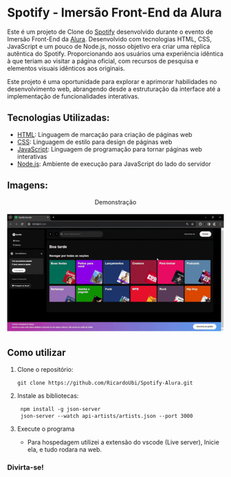 # Spotify - Imersão Front-End da Alura

Este é um projeto de Clone do [Spotify](https://open.spotify.com/intl-pt) desenvolvido durante o evento de Imersão Front-End da [Alura](https://www.alura.com.br/). Desenvolvido com tecnologias HTML, CSS, JavaScript e um pouco de Node.js, nosso objetivo era criar uma réplica autêntica do Spotify. Proporcionando aos usuários uma experiência idêntica à que teriam ao visitar a página oficial, com recursos de pesquisa e elementos visuais idênticos aos originais.

Este projeto é uma oportunidade para explorar e aprimorar habilidades no desenvolvimento web, abrangendo desde a estruturação da interface até a implementação de funcionalidades interativas.

## Tecnologias Utilizadas:

* [HTML](https://developer.mozilla.org/pt-BR/docs/Web/HTML): Linguagem de marcação para criação de páginas web
* [CSS](https://developer.mozilla.org/pt-BR/docs/Web/CSS): Linguagem de estilo para design de páginas web
* [JavaScript](https://developer.mozilla.org/pt-BR/docs/Web/JavaScript): Linguagem de programação para tornar páginas web interativas
* [Node.js](https://nodejs.org/): Ambiente de execução para JavaScript do lado do servidor


## Imagens:

<div align="center">
  <p>Demonstração</p>
  <img src="imgs/Spotify-Alura.gif" alt="Spotify Demonstração">
</div>


## Como utilizar

1. Clone o repositório:

   ```terminal
   git clone https://github.com/RicardoUbi/Spotify-Alura.git

2. Instale as bibliotecas:
   
   ```terminal
    npm install -g json-server
    json-server --watch api-artists/artists.json --port 3000

3. Execute o programa
   * Para hospedagem utilizei a extensão do vscode (Live server), Inicie ela, e tudo rodara na web.

### Divirta-se!
   
